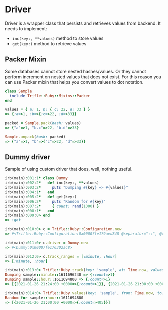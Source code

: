 # Driver

Driver is a wrapper class that persists and retrieves values from backend. It needs to implement:
- `inc(key:, **values)` method to store values
- `get(key:)` method to retrieve values

## Packer Mixin

Some databases cannot store nested hashes/values. Or they cannot perform increment on nested values that does not exist. For this reason you can use Packer mixin that helps you convert values to dot notation.

```ruby
class Sample
  include Trifle::Ruby::Mixins::Packer
end

values = { a: 1, b: { c: 22, d: 33 } }
=> {:a=>1, :b=>{:c=>22, :d=>33}}

packed = Sample.pack(hash: values)
=> {"a"=>1, "b.c"=>22, "b.d"=>33}

Sample.unpack(hash: packed)
=> {"a"=>1, "b"=>{"c"=>22, "d"=>33}}
```

## Dummy driver

Sample of using custom driver that does, well, nothing useful.

```ruby
irb(main):001:1* class Dummy
irb(main):002:2*   def inc(key:, **values)
irb(main):003:2*     puts "Dumping #{key} => #{values}"
irb(main):004:1*   end
irb(main):005:2*   def get(key:)
irb(main):006:2*     puts "Random for #{key}"
irb(main):007:2*     { count: rand(1000) }
irb(main):008:1*   end
irb(main):009:0> end
=> :get

irb(main):010:0> c = Trifle::Ruby::Configuration.new
=> #<Trifle::Ruby::Configuration:0x00007fe179aed848 @separator="::", @ranges=[:minute, :hour, :day, :week, :month, :quarter, :year], @beginning_of_week=:monday, @time_zone="GMT">

irb(main):011:0> c.driver = Dummy.new
=> #<Dummy:0x00007fe176302ac8>

irb(main):012:0> c.track_ranges = [:minute, :hour]
=> [:minute, :hour]

irb(main):013:0> Trifle::Ruby.track(key: 'sample', at: Time.now, values: {count: 1}, config: c)
Dumping sample::minute::1611696240 => {:count=>1}
Dumping sample::hour::1611694800 => {:count=>1}
=> [{2021-01-26 21:24:00 +0000=>{:count=>1}}, {2021-01-26 21:00:00 +0000=>{:count=>1}}]

irb(main):014:0> Trifle::Ruby.values(key: 'sample', from: Time.now, to: Time.now, range: :hour, config: c)
Random for sample::hour::1611694800
=> [{2021-01-26 21:00:00 +0000=>{:count=>405}}]
```
